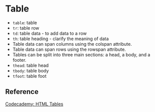 # Table

- `table`: table
- `tr`: table row
- `td`: table data - to add data to a row
- `th`: table heading - clarify the meaning of data
- Table data can span columns using the colspan attribute.
- Table data can span rows using the rowspan attribute.
- Tables can be split into three main sections: a head, a body, and a footer.
- `thead`: table head
- `tbody`: table body
- `tfoot`: table foot

## Reference

[Codecademy: HTML Tables](www.codecademy.com)
